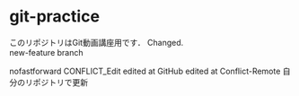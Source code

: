 # git-practice
このリポジトリはGit動画講座用です．
Changed.  
new-feature branch

nofastforward
CONFLICT_Edit
edited at GitHub
edited at Conflict-Remote
自分のリポジトリで更新